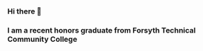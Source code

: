 ### Hi there 👋
### I am a recent honors graduate from Forsyth Technical Community College

<!--
**FultonA993/FultonA993** is a ✨ _special_ ✨ repository because its `README.md` (this file) appears on your GitHub profile.

Here are some ideas to get you started:

- 🔭 I’m currently job searching
- 🌱 I’m currently learning React
- 👯 I'm a recent graduate of Forsyth Technical Community College
- ⚡ Fun fact: I enjoy exercising
-->
